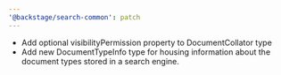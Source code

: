 ```yaml
---
'@backstage/search-common': patch
---
```


- Add optional visibilityPermission property to DocumentCollator type
- Add new DocumentTypeInfo type for housing information about the document types stored in a search engine.
